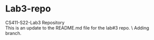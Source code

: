 # Lab3-repo
CS411-S22-Lab3 Repository \
This is an update to the README.md file for the lab#3 repo. \ 
Adding branch.
